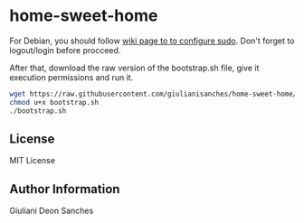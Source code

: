# home-sweet-home

For Debian, you should follow [wiki page to to configure sudo](https://wiki.debian.org/sudo/). Don't forget to logout/login before procceed.

After that, download the raw version of the bootstrap.sh file, give it execution permissions and run it.

```bash
wget https://raw.githubusercontent.com/giulianisanches/home-sweet-home/master/bootstrap.sh
chmod u+x bootstrap.sh
./bootstrap.sh
```

## License

MIT License

## Author Information

Giuliani Deon Sanches
